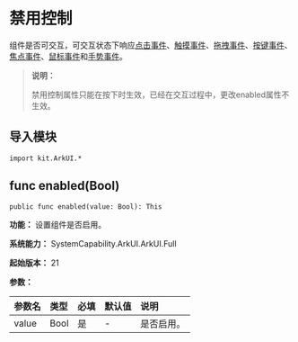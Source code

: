 # 禁用控制

组件是否可交互，可交互状态下响应[点击事件](./cj-universal-event-click.md#)、[触摸事件](./cj-universal-event-touch.md)、[拖拽事件](./cj-universal-event-drag.md)、[按键事件](./cj-universal-event-key.md)、[焦点事件](../../../Dev_Guide/source_zh_cn/arkui-cj/cj-common-events-focus-event.md)、[鼠标事件](./cj-universal-event-mouse.md)和[手势事件](./cj-universal-gesture-bind.md)。

> **说明：**
>
> 禁用控制属性只能在按下时生效，已经在交互过程中，更改enabled属性不生效。

## 导入模块

```cangjie
import kit.ArkUI.*
```

## func enabled(Bool)

```cangjie
public func enabled(value: Bool): This
```

**功能：** 设置组件是否启用。

**系统能力：** SystemCapability.ArkUI.ArkUI.Full

**起始版本：** 21

**参数：**

|参数名|类型|必填|默认值|说明|
|:---|:---|:---|:---|:---|
|value|Bool|是|-|是否启用。|

